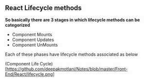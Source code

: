## React Lifecycle methods

**So basically there are 3 stages in which lifecycle methods can be categorized**
* Component Mounts
* Component Updates
* Component UnMounts

Each of these phases have lifecycle methods associated as below

(Component Life Cycle)[https://github.com/deepakmotlani/Notes/blob/master/Front-End/React/lifecycle.png]